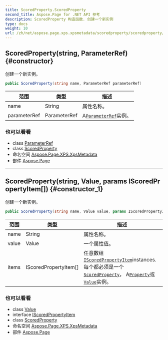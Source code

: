 ```yaml
---
title: ScoredProperty.ScoredProperty
second_title: Aspose.Page for .NET API 参考
description: ScoredProperty 构造函数. 创建一个新实例
type: docs
weight: 10
url: /zh/net/aspose.page.xps.xpsmetadata/scoredproperty/scoredproperty/
---
```

## ScoredProperty(string, ParameterRef) {#constructor}

创建一个新实例。

```csharp
public ScoredProperty(string name, ParameterRef parameterRef)
```

| 范围 | 类型 | 描述 |
| --- | --- | --- |
| name | String | 属性名称。 |
| parameterRef | ParameterRef | A[`ParameterRef`](../../parameterref/)实例。 |

### 也可以看看

* class [ParameterRef](../../parameterref/)
* class [ScoredProperty](../)
* 命名空间 [Aspose.Page.XPS.XpsMetadata](../../scoredproperty/)
* 部件 [Aspose.Page](../../../)

---

## ScoredProperty(string, Value, params IScoredPropertyItem[]) {#constructor_1}

创建一个新实例。

```csharp
public ScoredProperty(string name, Value value, params IScoredPropertyItem[] items)
```

| 范围 | 类型 | 描述 |
| --- | --- | --- |
| name | String | 属性名称。 |
| value | Value | 一个属性值。 |
| items | IScoredPropertyItem[] | 任意数组[`IScoredPropertyItem`](../../iscoredpropertyitem/)instances. 每个都必须是一个[`ScoredProperty`](../)， A[`Property`](../../property/)或[`Value`](../../value/)实例。 |

### 也可以看看

* class [Value](../../value/)
* interface [IScoredPropertyItem](../../iscoredpropertyitem/)
* class [ScoredProperty](../)
* 命名空间 [Aspose.Page.XPS.XpsMetadata](../../scoredproperty/)
* 部件 [Aspose.Page](../../../)


